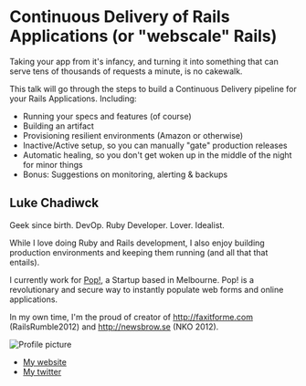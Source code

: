 # Continuous Delivery of Rails Applications (or "webscale" Rails)

Taking your app from it's infancy, and turning it into something that can serve tens of thousands of requests a minute, is no cakewalk. 

This talk will go through the steps to build a Continuous Delivery pipeline for your Rails Applications. Including:
  - Running your specs and features (of course)
  - Building an artifact
  - Provisioning resilient environments (Amazon or otherwise)
  - Inactive/Active setup, so you can manually "gate" production releases
  - Automatic healing, so you don't get woken up in the middle of the night for minor things
  - Bonus: Suggestions on monitoring, alerting & backups


## Luke Chadiwck

Geek since birth. DevOp. Ruby Developer. Lover. Idealist. 

While I love doing Ruby and Rails development, I also enjoy building production environments and keeping them running (and all that that entails).

I currently work for [Pop!](http://popanyform.com), a Startup based in Melbourne. Pop! is a revolutionary and secure way to instantly populate web forms and online applications.

In my own time, I'm the proud of creator of http://faxitforme.com  (RailsRumble2012) and http://newsbrow.se  (NKO 2012).

![Profile picture](https://raw.github.com/rubyaustralia/rubyconfau-2013-cfp/master/continuous-delivery-of-rails-applications/profile_picture.jpg)

- [My website](http://vertis.io)
- [My twitter](https://twitter.com/vertis)
